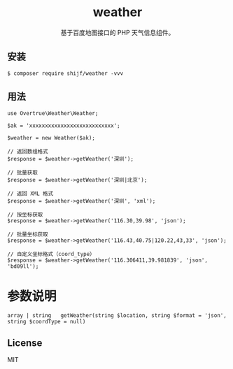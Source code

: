 <h1 align="center"> weather </h1>

<p align="center"> 基于百度地图接口的 PHP 天气信息组件。</p>


## 安装

```shell
$ composer require shijf/weather -vvv
```

## 用法

```shell
use Overtrue\Weather\Weather;

$ak = 'xxxxxxxxxxxxxxxxxxxxxxxxxxx';

$weather = new Weather($ak);

// 返回数组格式
$response = $weather->getWeather('深圳');

// 批量获取
$response = $weather->getWeather('深圳|北京');

// 返回 XML 格式
$response = $weather->getWeather('深圳', 'xml');

// 按坐标获取
$response = $weather->getWeather('116.30,39.98', 'json');

// 批量坐标获取
$response = $weather->getWeather('116.43,40.75|120.22,43,33', 'json');

// 自定义坐标格式（coord_type）
$response = $weather->getWeather('116.306411,39.981839', 'json', 'bd09ll');
```



# 参数说明

```$xslt
array | string   getWeather(string $location, string $format = 'json', string $coordType = null)
```
## License

MIT